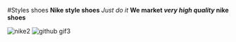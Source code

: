 #Styles shoes
**Nike style shoes**
*Just do it*
**We market _very high quality_ nike shoes**

![nike2](https://user-images.githubusercontent.com/116838690/203037869-c115cf7e-41a5-4c21-9d3f-450402adad52.png)
![github gif3](https://user-images.githubusercontent.com/116838690/208437407-db4d3c09-714c-49b6-b855-a7980ca05a2e.gif)
